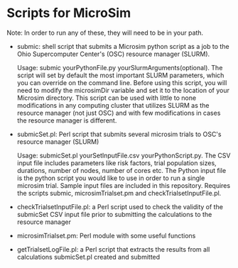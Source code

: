 # Scripts for MicroSim

Note: In order to run any of these, they will need to be in your path.

- submic: shell script that submits a Microsim python script as a job to the Ohio Supercomputer Center's (OSC) resource manager (SLURM).

  Usage: submic yourPythonFile.py yourSlurmArguments(optional). The script will set by default the most important SLURM parameters,
  which you can override on the command line. Before using this script, you will need to modify the microsimDir variable and set it
  to the location of your Microsim directory. This script can be used with little to none modifications in any computing cluster
  that utilizes SLURM as the resource manager (not just OSC) and with few modifications in cases the resource manager is different.
  
- submicSet.pl: Perl script that submits several microsim trials to OSC's resource manager (SLURM)

  Usage: submicSet.pl yourSetInputFile.csv yourPythonScript.py. The CSV input file includes parameters like risk factors, trial 
  population sizes, durations, number of nodes, number of cores etc.
  The Python input file is the python script you would like to use in order to run a single microsim trial. Sample input files
  are included in this repository. Requires the scripts submic, microsimTrialset.pm and checkTrialsetInputFile.pl.

- checkTrialsetInputFile.pl: a Perl script used to check the validity of the submicSet CSV input file prior to submitting the 
  calculations to the resource manager 

- microsimTrialset.pm: Perl module with some useful functions

- getTrialsetLogFile.pl: a Perl script that extracts the results from all calculations submicSet.pl created and submitted
